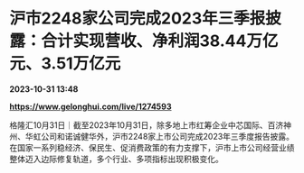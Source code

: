 # 沪市2248家公司完成2023年三季报披露：合计实现营收、净利润38.44万亿元、3.51万亿元

**2023-10-31 13:48**

**https://www.gelonghui.com/live/1274593**

格隆汇10月31日｜截至2023年10月31日，除多地上市红筹企业中芯国际、百济神州、华虹公司和诺诚健华外，沪市2248家上市公司完成2023年三季度报告披露。在国家一系列稳经济、保民生、促消费政策的有力支撑下，沪市上市公司经营业绩整体迈入边际修复轨道，多个行业、多项指标出现积极变化。